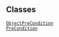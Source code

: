 ---
---
## Classes

<a href="../object/ObjectPreCondition.html#ObjectPreCondition"
target="main"><code>ObjectPreCondition</code></a>  
<a href="../object/PreCondition.html#PreCondition"
target="main"><code>PreCondition</code></a>  
